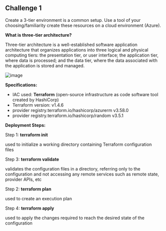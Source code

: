 ## Challenge 1

Create a 3-tier environment is a common setup. Use a tool of your choosing/familiarity create these 
resources on a cloud environment (Azure).


**What is three-tier architecture?**

Three-tier architecture is a well-established software application architecture that organizes applications into three logical and physical computing tiers: the presentation tier, or user interface; the application tier, where data is processed; and the data tier, where the data associated with the application is stored and managed.



![image](https://github.com/preethabarma/Preetha_KPMG_Challenge/assets/77629130/6840a98f-6869-468d-be31-68827141fd34)

**Specifications:**

+ IAC used: **Terraform** (open-source infrastructure as code software tool created by HashiCorp)
+ Terraform version:  v1.4.6
+ provider registry.terraform.io/hashicorp/azurerm v3.58.0
+ provider registry.terraform.io/hashicorp/random v3.5.1



**Deployment Steps:**

Step 1: **terraform init**

used to initialize a working directory containing Terraform configuration files

Step 3: **terraform validate**

validates the configuration files in a directory, referring only to the configuration and not accessing any remote services such as remote state, provider APIs, etc

Step 2: **terraform plan**

used to create an execution plan

Step 4: **terraform apply**

used to apply the changes required to reach the desired state of the configuration
